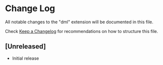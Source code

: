 # Change Log

All notable changes to the "dml" extension will be documented in this file.

Check [Keep a Changelog](http://keepachangelog.com/) for recommendations on how to structure this file.

## [Unreleased]

- Initial release